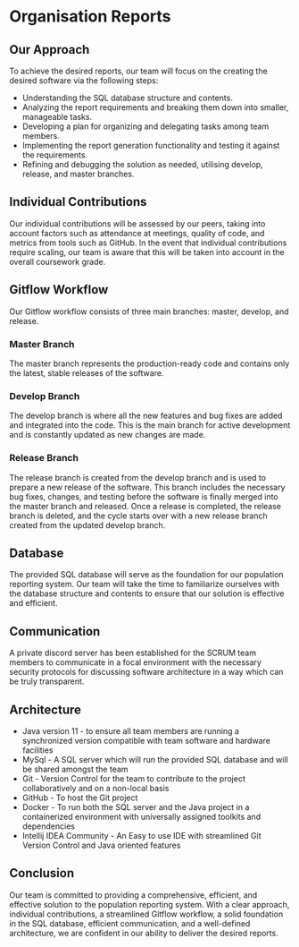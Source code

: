 <h1>Organisation Reports</h1>

<h2>Our Approach</h2>
<p>To achieve the desired reports, our team will focus on the creating the desired software via the following steps:</p>
<ul>
  <li>Understanding the SQL database structure and contents.</li>
  <li>Analyzing the report requirements and breaking them down into smaller, manageable tasks.</li>
  <li>Developing a plan for organizing and delegating tasks among team members.</li>
  <li>Implementing the report generation functionality and testing it against the requirements.</li>
  <li>Refining and debugging the solution as needed, utilising develop, release, and master branches.</li>
</ul>

<h2>Individual Contributions</h2>
<p>Our individual contributions will be assessed by our peers, taking into account factors such as attendance at meetings, quality of code, and metrics from tools such as GitHub. In the event that individual contributions require scaling, our team is aware that this will be taken into account in the overall coursework grade.</p>

<h2>Gitflow Workflow</h2>
<p>Our Gitflow workflow consists of three main branches: master, develop, and release.</p>

<h3>Master Branch</h3>
<p>The master branch represents the production-ready code and contains only the latest, stable releases of the software.</p>

<h3>Develop Branch</h3>
<p>The develop branch is where all the new features and bug fixes are added and integrated into the code. This is the main branch for active development and is constantly updated as new changes are made.</p>

<h3>Release Branch</h3>
<p>The release branch is created from the develop branch and is used to prepare a new release of the software. This branch includes the necessary bug fixes, changes, and testing before the software is finally merged into the master branch and released. Once a release is completed, the release branch is deleted, and the cycle starts over with a new release branch created from the updated develop branch.</p>

<h2>Database</h2>
<p>The provided SQL database will serve as the foundation for our population reporting system. Our team will take the time to familiarize ourselves with the database structure and contents to ensure that our solution is effective and efficient.</p>

<h2>Communication</h2>
<p>A private discord server has been established for the SCRUM team members to communicate in a focal environment with the necessary security protocols for discussing software architecture in a way which can be truly transparent.</p>

<h2>Architecture</h2>
<ul>
  <li>Java version 11 - to ensure all team members are running a synchronized version compatible with team software and hardware facilities</li>
  <li>MySql - A SQL server which will run the provided SQL database and will be shared amongst the team</li>
  <li>Git - Version Control for the team to contribute to the project collaboratively and on a non-local basis</li>
  <li>GitHub - To host the Git project</li>
  <li>Docker - To run both the SQL server and the Java project in a containerized environment with universally assigned toolkits and dependencies</li>
  <li>Intellij IDEA Community - An Easy to use IDE with streamlined Git Version Control and Java oriented features</li>
 </ul>
<h2>Conclusion</h2>
<p>Our team is committed to providing a comprehensive, efficient, and effective solution to the population reporting system. With a clear approach, individual contributions, a streamlined Gitflow workflow, a solid foundation in the SQL database, efficient communication, and a well-defined architecture, we are confident in our ability to deliver the desired reports.</p>
